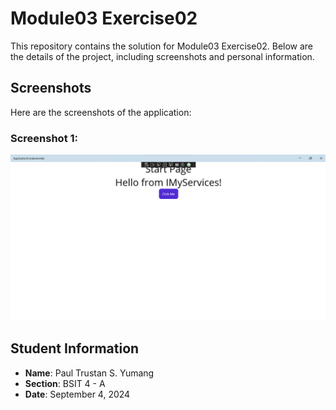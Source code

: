 # Module03 Exercise02

This repository contains the solution for Module03 Exercise02. Below are the details of the project, including screenshots and personal information.

## Screenshots

Here are the screenshots of the application:

### Screenshot 1:
![Screenshot 1](./Screenshot/SS%20%231.png)

## Student Information

- **Name**: Paul Trustan S. Yumang
- **Section**: BSIT 4 - A
- **Date**: September 4, 2024
